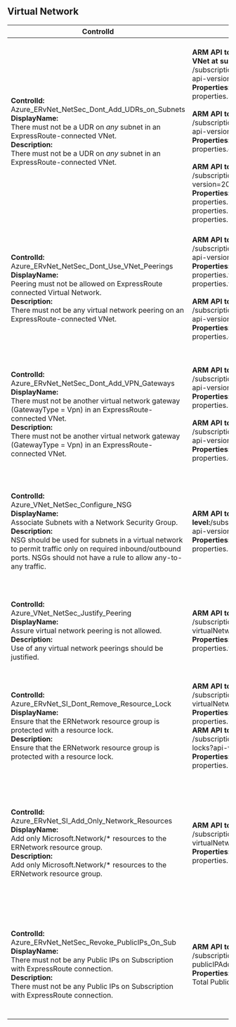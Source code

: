 ## Virtual Network

| ControlId | Dependent Azure API(s) and Properties | Control spec-let |
|-----------|-------------------------------------|------------------|
| <b>ControlId:</b><br>Azure_ERvNet_NetSec_Dont_Add_UDRs_on_Subnets<br><b>DisplayName:</b><br>There must not be a UDR on *any* subnet in an ExpressRoute-connected VNet.<br><b>Description: </b><br> There must not be a UDR on *any* subnet in an ExpressRoute-connected VNet.| <br><b>ARM API to list Virtual Networks and route table associated with each subnet of VNet at subscription level: </b> <br> /subscriptions/{subscriptionId}/providers/Microsoft.Network/virtualNetworks?<br>api-version=2019-11-01 <br><b>Properties:</b><br> properties.subnets[\*].properties.routeTable.id <br><br><b>ARM API to list Virtual Network Gateways at subscription level: </b> <br> /subscriptions/{subscriptionId}/providers/Microsoft.Network/virtualNetworkGateways?<br>api-version=2019-04-01 <br><b>Properties:</b><br>properties.gatewayType <br><br><b> ARM API to list all Route Tables at subscription level: </b> <br> /subscriptions/{subscriptionId}/providers/Microsoft.Network/routeTables?api-version=2020-03-01 <br><b>Properties:</b><br> properties.routes[\*].name <br> properties.routes[\*].properties.addressPrefix <br> properties.routes[\*].properties.nextHopType| <b>Passed: </b><br>1. No UDRs found on any Subnet of ERvNet. <br> 2. Only exempted UDR(s) are defined in subnet of ERvNet.<br><b>Failed: </b><br> UDRs are attached to one or more subnets in ERvNet. <br><b>NotApplicable: </b><br>Current VNet resource object is not connected to ExpressRoute gateway. |
| <b>ControlId:</b><br>Azure_ERvNet_NetSec_Dont_Use_VNet_Peerings<br><b>DisplayName:</b><br>Peering must not be allowed on ExpressRoute connected Virtual Network. <br><b>Description: </b><br> There must not be any virtual network peering on an ExpressRoute-connected VNet.| <b> ARM API to list Virtual Networks and their peering at subscription level: </b> /subscriptions/{subscriptionId}/providers/Microsoft.Network/virtualNetworks? <br> api-version=2019-11-01 <br><b>Properties:</b><br> properties.virtualNetworkPeerings[\*].id <br> properties.virtualNetworkPeerings[\*].properties.remoteVirtualNetwork.id <br> <br> <b> ARM API to list Virtual Network Gateways at subscription level: </b> <br> /subscriptions/{subscriptionId}/providers/Microsoft.Network/virtualNetworkGateways?<br>api-version=2019-04-01 <br><b>Properties:</b><br> properties.gatewayType | <b>Passed: </b><br>No peering found on ERvNet. <br> Only exempted peering are defined in ERvNet.<br><b>Failed: </b><br>One or more non exempted peering found on ERvNet. <br><b>NotApplicable: </b><br> Current VNet resource object is not connected to ExpressRoute gateway. |
| <b>ControlId:</b><br>Azure_ERvNet_NetSec_Dont_Add_VPN_Gateways<br><b>DisplayName:</b><br> There must not be another virtual network gateway (GatewayType = Vpn) in an ExpressRoute-connected VNet. <br><b>Description: </b><br> There must not be another virtual network gateway (GatewayType = Vpn) in an ExpressRoute-connected VNet.| <b> ARM API to list Virtual Networks and their subnets at subscription level: </b> <br> /subscriptions/{subscriptionId}/providers/Microsoft.Network/virtualNetworks? <br>api-version=2019-11-01 <br><b>Properties:</b><br> properties.subnets[\*].id <br><br> <b> ARM API to list Virtual Network Gateways at subscription level: </b> /subscriptions/{subscriptionId}/providers/Microsoft.Network/virtualNetworkGateways?</br> api-version=2019-04-01 <br><b>Properties:</b><br> properties.gatewayType | <b>Passed: </b><br>No other types of gateways found on the VNet other than ExpressRoute.<br><b>Failed: </b><br>Gateways of type other than ExpressRoute are found on the VNet.<br><b>NotApplicable: </b><br>Current VNet resource object is not connected to ExpressRoute gateway. |
| <b>ControlId:</b><br>Azure_VNet_NetSec_Configure_NSG<br><b>DisplayName:</b><br>Associate Subnets with a Network Security Group.<br><b>Description:</b><br>NSG should be used for subnets in a virtual network to permit traffic only on required inbound/outbound ports. NSGs should not have a rule to allow any-to-any traffic.| <b>ARM API to list Virtual Networks and their constituent Subnets at subscription level:</b>/subscriptions/{subscriptionId}/providers/Microsoft.Network/virtualNetworks?api-version=2019-11-01<br><b>Properties:</b><br> properties.subnets[\*].properties.networkSecurityGroup.id<br> | <b>Passed:</b><br> All Subnets in the VNet have an associated NSG configured.<br> <b>Failed: </b><br>Subnets without associated NSG are found on the VNet.<br><b>NotApplicable:</b><br>Virtual Network is connected to an ExpressRoute gateway. |
| <b>ControlId:</b><br>Azure_VNet_NetSec_Justify_Peering<br><b>DisplayName:</b><br>Assure virtual network peering is not allowed.<br><b>Description:</b><br>Use of any virtual network peerings should be justified. | <b>ARM API to list all Virtual Networks in a Subscription:</b><br> /subscriptions/{subscriptionId}/providers/Microsoft.Network/<br>virtualNetworks?api-version=2019-11-01<br><b>Properties:</b><br>properties.virtualNetworkPeerings | <b>Passed:</b><br>No peerings found on vNet.<br><b>Failed:</b><br>One or more peerings found on vNet.<br><b>NotApplicable:</b><br>Current vNet resource object is connected to ExpressRoute gateway. |
| <b>ControlId:</b><br>Azure_ERvNet_SI_Dont_Remove_Resource_Lock<br><b>DisplayName:</b><br>Ensure that the ERNetwork resource group is protected with a resource lock.<br><b>Description:</b><br>Ensure that the ERNetwork resource group is protected with a resource lock. | <b>ARM API to list all Virtual Networks in a Subscription:</b><br> /subscriptions/{subscriptionId}/providers/Microsoft.Network/<br>virtualNetworks?api-version=2019-11-01<br><b>Properties: </b><br>properties.id<br><b>ARM API to list all Locks in a Subscription:</b><br> /subscriptions/{subscriptionId}/providers/Microsoft.Authorization/<br>locks?api-version=2015-01-01<br><b>Properties:</b><br>properties.id | <b>Passed:</b><br>Required Lock is added at RG scope.<br><b>Failed:</b><br>Required Lock is not added at RG scope.<br><b>NotApplicable:</b><br>Current VNet resource object is not connected to ExpressRoute gateway. |
| <b>ControlId:</b><br>Azure_ERvNet_SI_Add_Only_Network_Resources<br><b>DisplayName:</b><br>Add only Microsoft.Network/* resources to the ERNetwork resource group.<br><b>Description:</b><br>Add only Microsoft.Network/* resources to the ERNetwork resource group. | <b>ARM API to list all Virtual Networks in a Subscription:</b><br> /subscriptions/{subscriptionId}/providers/Microsoft.Network/<br>virtualNetworks?api-version=2019-11-01<br><b>Properties: </b><br>properties.id | <b>Passed:</b><br>No other resource type (except "Microsoft.Network/\*") found in RG.<br><b>Failed:</b><br>Other resource types (except "Microsoft.Network/\*") present in RG.<br><b>NotApplicable:</b><br>Current VNet resource object is not connected to ExpressRoute gateway. |<br>
| <b>ControlId:</b><br>Azure_ERvNet_NetSec_Revoke_PublicIPs_On_Sub<br><b>DisplayName:</b><br>There must not be any Public IPs on Subscription with ExpressRoute connection.<br><b>Description:</b><br>There must not be any Public IPs on Subscription with ExpressRoute connection. | <b>ARM API to list all Public IP addresses in a Subscription:</b><br> /subscriptions/{subscriptionId}/providers/Microsoft.Network/<br>publicIPAddresses?api-version=2019-11-01<br><b>Properties:</b><br>Total Public IP addresses.<br> | <b>Passed:</b><br>No Public IPs found on subscription.<br><b>Failed:</b><br>One or more Public IP(s) found on subscription.<br><b>NotApplicable:</b><br>Current VNet resource object is not connected to ExpressRoute gateway. |
